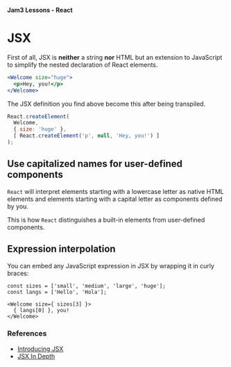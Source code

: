 **Jam3 Lessons - React**

# JSX

First of all, JSX is **neither** a string **nor** HTML but an extension to JavaScript to simplify the nested declaration of React elements.

```jsx
<Welcome size="huge">
  <p>Hey, you!</p>
</Welcome>
```

The JSX definition you find above become this after being transpiled.

```js
React.createElement(
  Welcome,
  { size: 'huge' },
  [ React.createElement('p', null, 'Hey, you!') ]
);
```


## Use capitalized names for user-defined components

`React` will interpret elements starting with a lowercase letter as native HTML elements and elements starting with a capital letter as components defined by you.

This is how `React` distinguishes a built-in elements from user-defined components.


## Expression interpolation

You can embed any JavaScript expression in JSX by wrapping it in curly braces:

```JSX
const sizes = ['small', 'medium', 'large', 'huge'];
const langs = ['Hello', 'Hola'];

<Welcome size={ sizes[3] }>
  { langs[0] }, you!
</Welcome>
```


### References

- [Introducing JSX](https://facebook.github.io/react/docs/introducing-jsx.html)
- [JSX In Depth](https://facebook.github.io/react/docs/jsx-in-depth.html)
